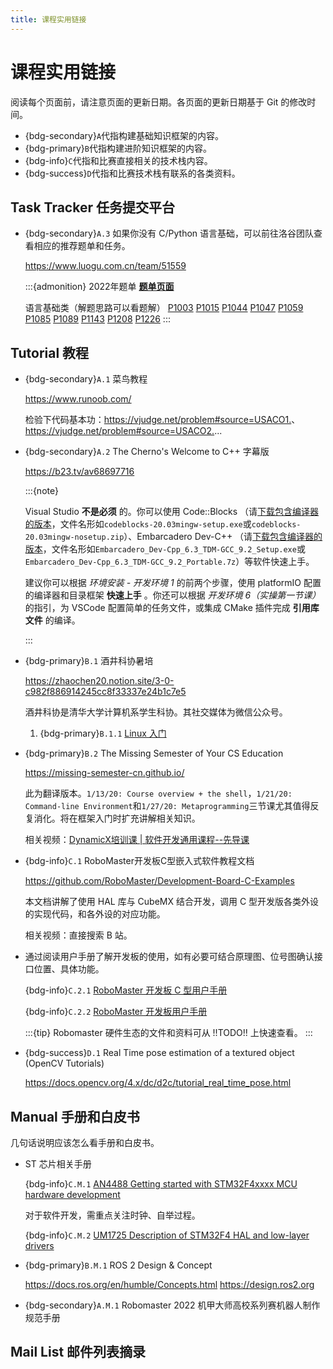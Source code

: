 ```yaml
---
title: 课程实用链接
---
```

# 课程实用链接

阅读每个页面前，请注意页面的更新日期。各页面的更新日期基于 Git 的修改时间。

* {bdg-secondary}`A`代指构建基础知识框架的内容。
* {bdg-primary}`B`代指构建进阶知识框架的内容。
* {bdg-info}`C`代指和比赛直接相关的技术栈内容。
* {bdg-success}`D`代指和比赛技术栈有联系的各类资料。

## Task Tracker 任务提交平台

* {bdg-secondary}`A.3` 如果你没有 C/Python 语言基础，可以前往洛谷团队查看相应的推荐题单和任务。

  <https://www.luogu.com.cn/team/51559>

  :::{admonition} 2022年题单
  **[题单页面](https://www.luogu.com.cn/training/251065#problems)**

  语言基础类（解题思路可以看题解）
  [P1003](https://www.luogu.com.cn/problem/P1003)
  [P1015](https://www.luogu.com.cn/problem/P1015)
  [P1044](https://www.luogu.com.cn/problem/P1044)
  [P1047](https://www.luogu.com.cn/problem/P1047)
  [P1059](https://www.luogu.com.cn/problem/P1059)
  [P1085](https://www.luogu.com.cn/problem/P1085)
  [P1089](https://www.luogu.com.cn/problem/P1089)
  [P1143](https://www.luogu.com.cn/problem/P1143)
  [P1208](https://www.luogu.com.cn/problem/P1208)
  [P1226](https://www.luogu.com.cn/problem/P1226)
  :::

## Tutorial 教程

<!--几句话说明应该怎么看教程。只要找到了诀窍-->

* {bdg-secondary}`A.1` 菜鸟教程

  <https://www.runoob.com/>

  检验下代码基本功：<https://vjudge.net/problem#source=USACO1.>、<https://vjudge.net/problem#source=USACO2.>...

* {bdg-secondary}`A.2` The Cherno's Welcome to C++ 字幕版

  <https://b23.tv/av68697716>

  :::{note}
  
  Visual Studio **不是必须** 的。你可以使用 Code::Blocks （请[下载包含编译器的版本](https://www.codeblocks.org/downloads/binaries/)，文件名形如`codeblocks-20.03mingw-setup.exe`或`codeblocks-20.03mingw-nosetup.zip`）、Embarcadero Dev-C++ （请[下载包含编译器的版本](https://github.com/Embarcadero/Dev-Cpp/releases)，文件名形如`Embarcadero_Dev-Cpp_6.3_TDM-GCC_9.2_Setup.exe`或`Embarcadero_Dev-Cpp_6.3_TDM-GCC_9.2_Portable.7z`）等软件快速上手。

  建议你可以根据 _环境安装 - 开发环境 1_ 的前两个步骤，使用 platformIO 配置的编译器和目录框架 **快速上手** 。你还可以根据 _开发环境 6（实操第一节课）_ 的指引，为 VSCode 配置简单的任务文件，或集成 CMake 插件完成 **引用库文件** 的编译。
  
  :::

* {bdg-primary}`B.1` 酒井科协暑培

  <https://zhaochen20.notion.site/3-0-c982f886914245cc8f33337e24b1c7e5>

  酒井科协是清华大学计算机系学生科协。其社交媒体为微信公众号。

  1. {bdg-primary}`B.1.1` [Linux 入门](https://docs.net9.org/basic/linux/)

* {bdg-primary}`B.2` The Missing Semester of Your CS Education

  <https://missing-semester-cn.github.io/>

  此为翻译版本。`1/13/20: Course overview + the shell`，`1/21/20: Command-line Environment`和`1/27/20: Metaprogramming`三节课尤其值得反复消化。将在框架入门时扩充讲解相关知识。

  相关视频：[DynamicX培训课 | 软件开发通用课程--先导课](https://b23.tv/BV1oQ4y1i7zA)

* {bdg-info}`C.1` RoboMaster开发板C型嵌入式软件教程文档
  
  <https://github.com/RoboMaster/Development-Board-C-Examples>

  本文档讲解了使用 HAL 库与 CubeMX 结合开发，调用 C 型开发版各类外设的实现代码，和各外设的对应功能。

  相关视频：直接搜索 B 站。

* 通过阅读用户手册了解开发板的使用，如有必要可结合原理图、位号图确认接口位置、具体功能。

  {bdg-info}`C.2.1` [RoboMaster 开发板 C 型用户手册](https://rm-static.djicdn.com/tem/35228/RoboMaster%20%20%E5%BC%80%E5%8F%91%E6%9D%BF%20C%20%E5%9E%8B%E7%94%A8%E6%88%B7%E6%89%8B%E5%86%8C.pdf)

  {bdg-info}`C.2.2` [RoboMaster 开发板用户手册](https://rm-static.djicdn.com/tem/RoboMaster%E5%BC%80%E5%8F%91%E7%89%88%E7%94%A8%E6%88%B7%E6%89%8B%E5%86%8C.pdf)

  :::{tip} Robomaster 硬件生态的文件和资料可从 !!TODO!! 上快速查看。
  :::

* {bdg-success}`D.1` Real Time pose estimation of a textured object (OpenCV Tutorials)

  <https://docs.opencv.org/4.x/dc/d2c/tutorial_real_time_pose.html>

## Manual 手册和白皮书

几句话说明应该怎么看手册和白皮书。

* ST 芯片相关手册

  {bdg-info}`C.M.1` [AN4488 Getting started with STM32F4xxxx MCU hardware development](https://www.st.com/resource/zh/application_note/an4488-getting-started-with-stm32f4xxxx-mcu-hardware-development-stmicroelectronics.pdf)

  对于软件开发，需重点关注时钟、自举过程。

  {bdg-info}`C.M.2` [UM1725 Description of STM32F4 HAL and low-layer drivers](https://www.st.com/resource/en/user_manual/um1725-description-of-stm32f4-hal-and-lowlayer-drivers-stmicroelectronics.pdf)

* {bdg-primary}`B.M.1` ROS 2 Design & Concept

  <https://docs.ros.org/en/humble/Concepts.html> <https://design.ros2.org>

* {bdg-secondary}`A.M.1` Robomaster 2022 机甲大师高校系列赛机器人制作规范手册

## Mail List 邮件列表摘录
